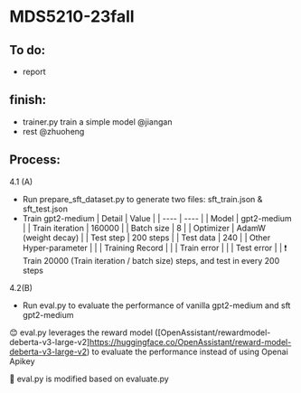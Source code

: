 # MDS5210-23fall


To do:
-
- report


finish:
-
- trainer.py train a simple model @jiangan
- rest @zhuoheng



Process:
-
4.1 (A)
- Run prepare_sft_dataset.py to generate two files: sft_train.json & sft_test.json
- Train gpt2-medium
  | Detail | Value |
  | ---- | ---- |
  | Model | gpt2-medium |
  | Train iteration | 160000 |
  | Batch size | 8 |
  | Optimizer | AdamW (weight decay) |
  | Test step | 200 steps |
  | Test data | 240 |
  | Other Hyper-parameter | <link> |
  | Training Record | <link> |
  | Train error | <link> |
  | Test error | <link> |
❗ Train 20000 (Train iteration / batch size) steps, and test in every 200 steps

  
4.2(B)
- Run eval.py to evaluate the performance of vanilla gpt2-medium and sft gpt2-medium
  
😊 eval.py leverages the reward model ([OpenAssistant/rewardmodel-deberta-v3-large-v2]<https://huggingface.co/OpenAssistant/reward-model-deberta-v3-large-v2>) to evaluate the performance instead of using Openai Apikey  

🎨 eval.py is modified based on evaluate.py  

